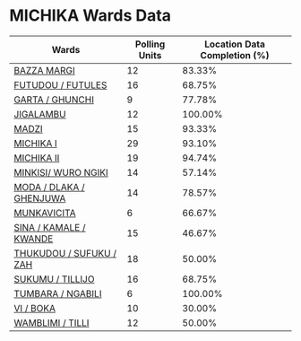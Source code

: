 
# MICHIKA Wards Data

| Wards | Polling Units | Location Data Completion (%) |
| ---- | ----- | ------- |
| [BAZZA MARGI](./wards/311-bazza-margi) | 12 | 83.33% |
| [FUTUDOU / FUTULES](./wards/312-futudou-/-futules) | 16 | 68.75% |
| [GARTA / GHUNCHI](./wards/313-garta-/-ghunchi) | 9 | 77.78% |
| [JIGALAMBU](./wards/314-jigalambu) | 12 | 100.00% |
| [MADZI](./wards/315-madzi) | 15 | 93.33% |
| [MICHIKA  I](./wards/316-michika-i) | 29 | 93.10% |
| [MICHIKA  II](./wards/317-michika-ii) | 19 | 94.74% |
| [MINKISI/ WURO NGIKI](./wards/318-minkisi/-wuro-ngiki) | 14 | 57.14% |
| [MODA / DLAKA / GHENJUWA](./wards/319-moda-/-dlaka-/-ghenjuwa) | 14 | 78.57% |
| [MUNKAVICITA](./wards/320-munkavicita) | 6 | 66.67% |
| [SINA / KAMALE / KWANDE](./wards/321-sina-/-kamale-/-kwande) | 15 | 46.67% |
| [THUKUDOU / SUFUKU / ZAH](./wards/322-thukudou-/-sufuku-/-zah) | 18 | 50.00% |
| [SUKUMU / TILLIJO](./wards/323-sukumu-/-tillijo) | 16 | 68.75% |
| [TUMBARA / NGABILI](./wards/324-tumbara-/-ngabili) | 6 | 100.00% |
| [VI / BOKA](./wards/325-vi-/-boka) | 10 | 30.00% |
| [WAMBLIMI / TILLI](./wards/326-wamblimi-/-tilli) | 12 | 50.00% |




